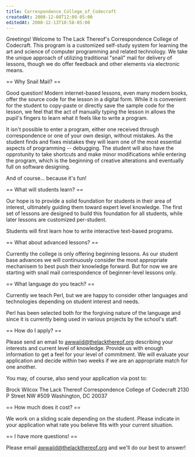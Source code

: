 ```yaml
---
title: Correspondence_College_of_Codecraft
createdAt: 2008-12-08T12:09-05:00
editedAt: 2008-12-13T10:58-05:00
---
```


Greetings! Welcome to The Lack Thereof's Correspondence College of Codecraft. This program is a customized self-study system for learning the art and science of computer programming and related technology. We take the unique approach of utilizing traditional "snail" mail for delivery of lessons, though we do offer feedback and other elements via electronic means.

== Why Snail Mail? ==

Good question! Modern internet-based lessons, even many modern books, offer the source code for the lesson in a digital form. While it is convenient for the student to copy-paste or directly save the sample code for the lesson, we feel that the act of manually typing the lesson in allows the pupil's fingers to learn what it feels like to write a program.

It isn't possible to enter a program, either one received through correspondence or one of your own design, without mistakes. As the student finds and fixes mistakes they will learn one of the most essential aspects of programming -- debugging. The student will also have the opprotunity to take shortcuts and make minor modifications while entering the program, which is the beginning of creative alterations and eventually full on software designing.

And of course... because it's fun!

== What will students learn? ==

Our hope is to provide a solid foundation for students in their area of interest, ultimately guiding them toward expert level knowledge. The first set of lessons are designed to build this foundation for all students, while later lessons are customized per-student.

Students will first learn how to write interactive text-based programs.

== What about advanced lessons? ==

Currently the college is only offering beginning lessons. As our student base advances we will continuously consider the most appropriate mechanisem to best push their knowledge forward. But for now we are starting with snail mail correspondence of beginner-level lessons only.

== What language do you teach? ==

Currently we teach Perl, but we are happy to consider other languages and technologies depending on student interest and needs.

Perl has been selected both for the forgiving nature of the language and since it is currently being used in various projects by the school's staff.

== How do I apply? ==

Please send an email to awwaiid@thelackthereof.org describing your interests and current level of knowledge. Provide us with enough information to get a feel for your level of commitment. We will evaluate your application and decide within two weeks if we are an appropriate match for one another.

You may, of course, also send your application via post to:

  Brock Wilcox
  The Lack Thereof Correspondence College of Codecraft
  2130 P Street NW #509
  Washington, DC 20037

== How much does it cost? ==

We work on a sliding scale depending on the student. Please indicate in your application what rate you believe fits with your current situation.

== I have more questions! ==

Please email awwaiid@thelackthereof.org and we'll do our best to answer!

